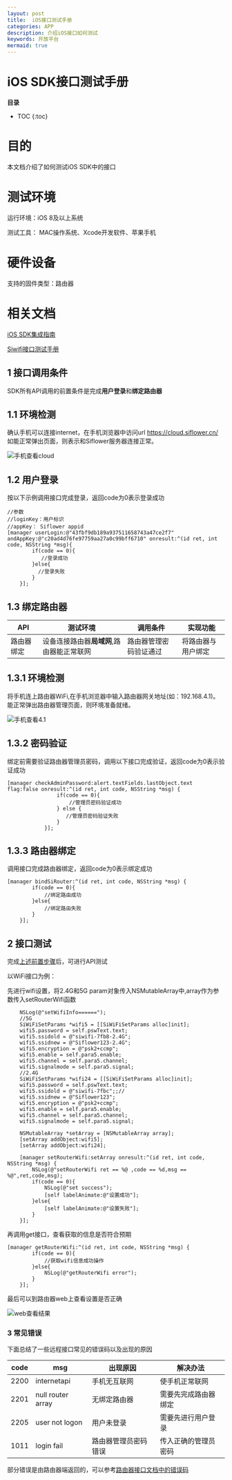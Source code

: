 ```yaml
---
layout: post
title:  iOS接口测试手册
categories: APP
description: 介绍iOS接口如何测试
keywords: 开放平台
mermaid: true
---
```


# iOS SDK接口测试手册

**目录**

* TOC
{:toc}

# 目的

本文档介绍了如何测试iOS SDK中的接口

# 测试环境

运行环境：iOS 8及以上系统

测试工具： MAC操作系统、Xcode开发软件、苹果手机

# 硬件设备

支持的固件类型：路由器

# 相关文档

[iOS SDK集成指南](https://bingchun.github.io/2020/07/29/iOS_sdk/#iOS-sdk%E9%9B%86%E6%88%90%E6%8C%87%E5%8D%97)

[Siwifi接口测试手册](https://bingchun.github.io/2020/09/11/SiWiFi_interface_test/#42-app%E6%8E%A5%E5%8F%A3%E6%B5%8B%E8%AF%95)

## 1 接口调用条件

SDK所有API调用的前置条件是完成**用户登录**和**绑定路由器**

## 1.1 环境检测

确认手机可以连接internet，在手机浏览器中访问url https://cloud.siflower.cn/ 如能正常弹出页面，则表示和Siflower服务器连接正常。

![手机查看cloud](/assets/images/android_api_test/web_cloud.png)

## 1.2 用户登录

按以下示例调用接口完成登录，返回code为0表示登录成功

```
//参数
//loginKey：用户标识
//appKey： Siflower appid
[manager userLogin:@"43fbf9db189a937511658743a47ce2f7" andAppKey:@"c20ad4d76fe97759aa27a0c99bff6710" onresult:^(id ret, int code, NSString *msg){
        if(code == 0){
           //登录成功
        }else{
          //登录失败
        }
    }];

```

## 1.3 绑定路由器

| API     | 测试环境    |  调用条件  | 实现功能 |
| -------- | ------- | -------------------- | -------- |
| 路由器绑定 | 设备连接路由器**局域网**,路由器能正常联网  |  路由器管理密码验证通过  |   将路由器与用户绑定   |

## 1.3.1 环境检测

将手机连上路由器WiFi,在手机浏览器中输入路由器网关地址(如：192.168.4.1)。能正常弹出路由器管理页面，则环境准备就绪。

![手机查看4.1](/assets/images/android_api_test/web_41.png)

## 1.3.2 密码验证

绑定前需要验证路由器管理员密码，调用以下接口完成验证，返回code为0表示验证成功

```
[manager checkAdminPassword:alert.textFields.lastObject.text flag:false onresult:^(id ret, int code, NSString *msg) {
                if(code == 0){
                    //管理员密码验证成功
                } else {
                   //管理员密码验证失败
                }
            }];

```

## 1.3.3 路由器绑定

调用接口完成路由器绑定，返回code为0表示绑定成功

```
[manager bindSiRouter:^(id ret, int code, NSString *msg) {
        if(code == 0){
            //绑定路由成功
        }else{
            //绑定路由失败
        }
    }];

```

## 2 接口测试

完成[上述前置步骤](#1-接口调用条件)后，可进行API测试

以WiFi接口为例：

先进行wifi设置，将2.4G和5G param对象传入NSMutableArray中,array作为参数传入setRouterWifi函数

```language
    NSLog(@"setWifiInfo======");
    //5G
    SiWiFiSetParams *wifi5 = [[SiWiFiSetParams alloc]init];
    wifi5.password = self.pswText.text;
    wifi5.ssidold = @"siwifi-7fb8-2.4G";
    wifi5.ssidnew = @"Siflower123-2.4G";
    wifi5.encryption = @"psk2+ccmp";
    wifi5.enable = self.para5.enable;
    wifi5.channel = self.para5.channel;
    wifi5.signalmode = self.para5.signal;
    //2.4G
    SiWiFiSetParams *wifi24 = [[SiWiFiSetParams alloc]init];
    wifi5.password = self.pswText.text;
    wifi5.ssidold = @"siwifi-7fbc";;//
    wifi5.ssidnew = @"Siflower123";
    wifi5.encryption = @"psk2+ccmp";
    wifi5.enable = self.para5.enable;
    wifi5.channel = self.para5.channel;
    wifi5.signalmode = self.para5.signal;

    NSMutableArray *setArray = [NSMutableArray array];
    [setArray addObject:wifi5];
    [setArray addObject:wifi24];

    [manager setRouterWifi:setArray onresult:^(id ret, int code, NSString *msg) {
        NSLog(@"setRouterWifi ret == %@ ,code == %d,msg == %@",ret,code,msg);
        if(code == 0){
            NSLog(@"set success");
            [self labelAnimate:@"设置成功"];
        }else{
            [self labelAnimate:@"设置失败"];
        }
    }];

```

再调用get接口，查看获取的信息是否符合预期

```
[manager getRouterWifi:^(id ret, int code, NSString *msg) {
        if(code == 0){
            //获取wifi信息成功操作
        }else{
            NSLog(@"getRouterWifi error");
        }
    }];

```

最后可以到路由器web上查看设置是否正确

![web查看结果](/assets/images/android_api_test/view_web_result.png)

### 3 常见错误

下面总结了一些远程接口常见的错误码以及出现的原因

| code     | msg    |  出现原因  | 解决办法 |
| -------- | ------- | -------------------- | -------- |
| 2200 | internetapi  |  手机无互联网  |   使手机正常联网   |
| 2201 | null router array  |  无绑定路由器  |   需要先完成路由器绑定   |
| 2205   | user not logon  |    用户未登录     |   需要先进行用户登录  |
| 1011 | login fail  |  路由器管理员密码错误  |   传入正确的管理员密码   |

部分错误是由路由器端返回的，可以参考[路由器接口文档中的错误码](RM7136)
